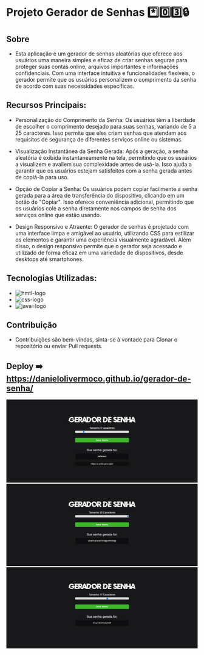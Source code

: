 # Projeto Gerador de Senhas *️⃣0️⃣3️⃣🔒

## Sobre 
* Esta aplicação é um gerador de senhas aleatórias que oferece aos usuários uma maneira simples e eficaz de criar senhas seguras para proteger suas contas online, arquivos importantes e informações confidenciais. Com uma interface intuitiva e funcionalidades flexíveis, o gerador permite que os usuários personalizem o comprimento da senha de acordo com suas necessidades específicas. 

## Recursos Principais: 
  
* Personalização do Comprimento da Senha: Os usuários têm a liberdade de escolher o comprimento desejado para suas senhas, variando de 5 a 25 caracteres. Isso permite que eles criem senhas que atendam aos requisitos de segurança de diferentes serviços online ou sistemas.

* Visualização Instantânea da Senha Gerada: Após a geração, a senha aleatória é exibida instantaneamente na tela, permitindo que os usuários a visualizem e avaliem sua complexidade antes de usá-la. Isso ajuda a garantir que os usuários estejam satisfeitos com a senha gerada antes de copiá-la para uso.

* Opção de Copiar a Senha: Os usuários podem copiar facilmente a senha gerada para a área de transferência do dispositivo, clicando em um botão de "Copiar". Isso oferece conveniência adicional, permitindo que os usuários cole a senha diretamente nos campos de senha dos serviços online que estão usando.

* Design Responsivo e Atraente: O gerador de senhas é projetado com uma interface limpa e amigável ao usuário, utilizando CSS para estilizar os elementos e garantir uma experiência visualmente agradável. Além disso, o design responsivo permite que o gerador seja acessado e utilizado de forma eficaz em uma variedade de dispositivos, desde desktops até smartphones.

## Tecnologias Utilizadas:

* <img src="https://img.shields.io/badge/HTML5-E34F26?style=for-the-badge&logo=html5&logoColor=white" alt="hmtl-logo"> 
* <img src="https://img.shields.io/badge/CSS3-1572B6?style=for-the-badge&logo=css3&logoColor=white" alt="css-logo">
* <img src="https://img.shields.io/badge/JavaScript-323330?style=for-the-badge&logo=javascript&logoColor=F7DF1E" alt="java=logo">

## Contribuição

* Contribuições são bem-vindas, sinta-se à vontade para Clonar o repositório ou enviar Pull requests.

## Deploy ➡️  https://danielolivermoco.github.io/gerador-de-senha/

<img src="./assets/senha1.png">
<img src="./assets/senha2.png">
<img src="./assets/senha3.png">
